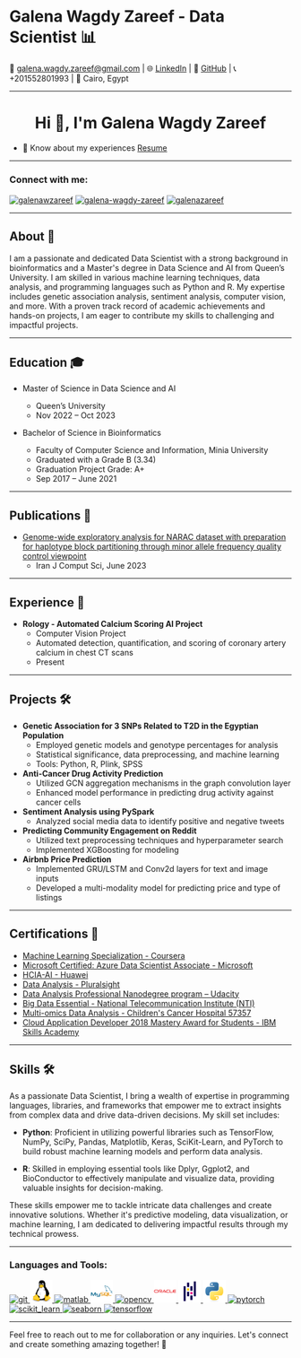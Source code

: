 # Galena Wagdy Zareef - Data Scientist :bar_chart:


📧 galena.wagdy.zareef@gmail.com | 🌐 [LinkedIn](https://www.linkedin.com/in/galena-wagdy-zareef/) | 🐙 [GitHub](https://github.com/Galena-Wagdy-Zareef) | 📞 +201552801993 | 📍 Cairo, Egypt

---
<h1 align="center">Hi 👋, I'm Galena Wagdy Zareef</h1>

- 📄 Know about my experiences [Resume](https://drive.google.com/file/d/1u9EbwJwQgBPJ_uPrUc6Z7gJGly-DMdBk/view?usp=sharing)
---
<h3 align="left">Connect with me:</h3>
<p align="left">
<a href="https://twitter.com/galenawzareef" target="blank"><img align="center" src="https://raw.githubusercontent.com/rahuldkjain/github-profile-readme-generator/master/src/images/icons/Social/twitter.svg" alt="galenawzareef" height="30" width="40" /></a>
<a href="https://linkedin.com/in/galena-wagdy-zareef" target="blank"><img align="center" src="https://raw.githubusercontent.com/rahuldkjain/github-profile-readme-generator/master/src/images/icons/Social/linked-in-alt.svg" alt="galena-wagdy-zareef" height="30" width="40" /></a>
<a href="https://kaggle.com/galenazareef" target="blank"><img align="center" src="https://raw.githubusercontent.com/rahuldkjain/github-profile-readme-generator/master/src/images/icons/Social/kaggle.svg" alt="galenazareef" height="30" width="40" /></a>
</p>

---

## About :pencil: 
I am a passionate and dedicated Data Scientist with a strong background in bioinformatics and a Master's degree in Data Science and AI from Queen’s University. I am skilled in various machine learning techniques, data analysis, and programming languages such as Python and R. My expertise includes genetic association analysis, sentiment analysis, computer vision, and more. With a proven track record of academic achievements and hands-on projects, I am eager to contribute my skills to challenging and impactful projects.

---

## Education :mortar_board:
- Master of Science in Data Science and AI
  - Queen’s University
  - Nov 2022 – Oct 2023

- Bachelor of Science in Bioinformatics
  - Faculty of Computer Science and Information, Minia University
  - Graduated with a Grade B (3.34)
  - Graduation Project Grade: A+
  - Sep 2017 – June 2021

---

## Publications :page_facing_up:
- [Genome-wide exploratory analysis for NARAC dataset with preparation for haplotype block partitioning through minor allele frequency quality control viewpoint](https://doi.org/10.1007/s42044-023-00147-8)
  - Iran J Comput Sci, June 2023

---

## Experience :briefcase:
- **Rology - Automated Calcium Scoring AI Project**
  - Computer Vision Project
  - Automated detection, quantification, and scoring of coronary artery calcium in chest CT scans
  - Present

---

## Projects :hammer_and_wrench:
- **Genetic Association for 3 SNPs Related to T2D in the Egyptian Population**
  - Employed genetic models and genotype percentages for analysis
  - Statistical significance, data preprocessing, and machine learning
  - Tools: Python, R, Plink, SPSS
- **Anti-Cancer Drug Activity Prediction**
  - Utilized GCN aggregation mechanisms in the graph convolution layer
  - Enhanced model performance in predicting drug activity against cancer cells
- **Sentiment Analysis using PySpark**
  - Analyzed social media data to identify positive and negative tweets
- **Predicting Community Engagement on Reddit**
  - Utilized text preprocessing techniques and hyperparameter search
  - Implemented XGBoosting for modeling
- **Airbnb Price Prediction**
  - Implemented GRU/LSTM and Conv2d layers for text and image inputs
  - Developed a multi-modality model for predicting price and type of listings

---


## Certifications :bookmark_tabs:
- [Machine Learning Specialization - Coursera](https://www.coursera.org/specializations/machine-learning)
- [Microsoft Certified: Azure Data Scientist Associate - Microsoft](https://learn.microsoft.com/en-us/certifications/azure-data-scientist)
- [HCIA-AI - Huawei](https://support.huaweicloud.com/intl/en-us/train-certification-certification/certification/hcia_ai.html)
- [Data Analysis - Pluralsight](https://www.pluralsight.com/paths/data-analysis)
- [Data Analysis Professional Nanodegree program – Udacity](https://www.udacity.com/course/data-analyst-nanodegree--nd002)
- [Big Data Essential - National Telecommunication Institute (NTI)](http://www.nti.sci.eg/)
- [Multi-omics Data Analysis - Children's Cancer Hospital 57357](https://www.57357.org/)
- [Cloud Application Developer 2018 Mastery Award for Students - IBM Skills Academy](https://www.ibm.com/skills/)

---

## Skills 🛠️

As a passionate Data Scientist, I bring a wealth of expertise in programming languages, libraries, and frameworks that empower me to extract insights from complex data and drive data-driven decisions. My skill set includes:

- **Python**: Proficient in utilizing powerful libraries such as TensorFlow, NumPy, SciPy, Pandas, Matplotlib, Keras, SciKit-Learn, and PyTorch to build robust machine learning models and perform data analysis.

- **R**: Skilled in employing essential tools like Dplyr, Ggplot2, and BioConductor to effectively manipulate and visualize data, providing valuable insights for decision-making.

These skills empower me to tackle intricate data challenges and create innovative solutions. Whether it's predictive modeling, data visualization, or machine learning, I am dedicated to delivering impactful results through my technical prowess.

---
 <h3 align="left">Languages and Tools:</h3>
<p align="left"> <a href="https://git-scm.com/" target="_blank" rel="noreferrer"> <img src="https://www.vectorlogo.zone/logos/git-scm/git-scm-icon.svg" alt="git" width="40" height="40"/> </a> <a href="https://www.linux.org/" target="_blank" rel="noreferrer"> <img src="https://raw.githubusercontent.com/devicons/devicon/master/icons/linux/linux-original.svg" alt="linux" width="40" height="40"/> </a> <a href="https://www.mathworks.com/" target="_blank" rel="noreferrer"> <img src="https://upload.wikimedia.org/wikipedia/commons/2/21/Matlab_Logo.png" alt="matlab" width="40" height="40"/> </a> <a href="https://www.mysql.com/" target="_blank" rel="noreferrer"> <img src="https://raw.githubusercontent.com/devicons/devicon/master/icons/mysql/mysql-original-wordmark.svg" alt="mysql" width="40" height="40"/> </a> <a href="https://opencv.org/" target="_blank" rel="noreferrer"> <img src="https://www.vectorlogo.zone/logos/opencv/opencv-icon.svg" alt="opencv" width="40" height="40"/> </a> <a href="https://www.oracle.com/" target="_blank" rel="noreferrer"> <img src="https://raw.githubusercontent.com/devicons/devicon/master/icons/oracle/oracle-original.svg" alt="oracle" width="40" height="40"/> </a> <a href="https://pandas.pydata.org/" target="_blank" rel="noreferrer"> <img src="https://raw.githubusercontent.com/devicons/devicon/2ae2a900d2f041da66e950e4d48052658d850630/icons/pandas/pandas-original.svg" alt="pandas" width="40" height="40"/> </a> <a href="https://www.python.org" target="_blank" rel="noreferrer"> <img src="https://raw.githubusercontent.com/devicons/devicon/master/icons/python/python-original.svg" alt="python" width="40" height="40"/> </a> <a href="https://pytorch.org/" target="_blank" rel="noreferrer"> <img src="https://www.vectorlogo.zone/logos/pytorch/pytorch-icon.svg" alt="pytorch" width="40" height="40"/> </a> <a href="https://scikit-learn.org/" target="_blank" rel="noreferrer"> <img src="https://upload.wikimedia.org/wikipedia/commons/0/05/Scikit_learn_logo_small.svg" alt="scikit_learn" width="40" height="40"/> </a> <a href="https://seaborn.pydata.org/" target="_blank" rel="noreferrer"> <img src="https://seaborn.pydata.org/_images/logo-mark-lightbg.svg" alt="seaborn" width="40" height="40"/> </a> <a href="https://www.tensorflow.org" target="_blank" rel="noreferrer"> <img src="https://www.vectorlogo.zone/logos/tensorflow/tensorflow-icon.svg" alt="tensorflow" width="40" height="40"/> </a> </p>

---

Feel free to reach out to me for collaboration or any inquiries. Let's connect and create something amazing together! :rocket:
